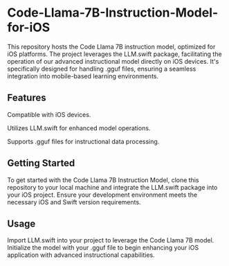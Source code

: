 # Code-Llama-7B-Instruction-Model-for-iOS
This repository hosts the Code Llama 7B instruction model, optimized for iOS platforms. The project leverages the LLM.swift package, facilitating the operation of our advanced instructional model directly on iOS devices. It's specifically designed for handling .gguf files, ensuring a seamless integration into mobile-based learning environments.

## Features

Compatible with iOS devices.

Utilizes LLM.swift for enhanced model operations.

Supports .gguf files for instructional data processing.

## Getting Started

To get started with the Code Llama 7B Instruction Model, clone this repository to your local machine and integrate the LLM.swift package into your iOS project. Ensure your development environment meets the necessary iOS and Swift version requirements.

## Usage

Import LLM.swift into your project to leverage the Code Llama 7B model. Initialize the model with your .gguf file to begin enhancing your iOS application with advanced instructional capabilities.
